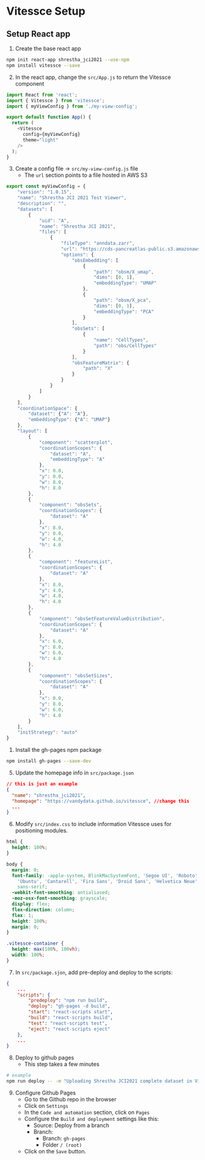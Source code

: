 # Vitessce Setup

## Setup React app

1. Create the base react app
  
```bash
npm init react-app shrestha_jci2021 --use-npm
npm install vitessce --save
```

2. In the react app, change the `src/App.js` to return the Vitessce component

```js
import React from 'react';
import { Vitessce } from 'vitessce';
import { myViewConfig } from './my-view-config';

export default function App() {
  return (
    <Vitessce
      config={myViewConfig}
      theme="light"
    />
  );
}
```

3. Create a config file ->  `src/my-view-config.js` file
    - The `url` section points to a file hosted in AWS S3

```js
export const myViewConfig = {
    "version": "1.0.15", 
    "name": "Shrestha JCI 2021 Test Viewer", 
    "description": "", 
    "datasets": [
        {
            "uid": "A", 
            "name": "Shrestha JCI 2021", 
            "files": [
                {
                    "fileType": "anndata.zarr", 
                    "url": "https://cds-pancreatlas-public.s3.amazonaws.com/Shrestha_jci2021_new.zarr/", 
                    "options": {
                        "obsEmbedding": [
                            {
                                "path": "obsm/X_umap", 
                                "dims": [0, 1], 
                                "embeddingType": "UMAP"
                            }, 
                            {
                                "path": "obsm/X_pca", 
                                "dims": [0, 1],
                                "embeddingType": "PCA"
                            }
                        ], 
                        "obsSets": [
                            {
                                "name": "CellTypes", 
                                "path": "obs/CellTypes"
                            }
                        ],
                        "obsFeatureMatrix": {
                            "path": "X"
                        }
                    }
                }
            ]
        }
    ], 
    "coordinationSpace": {
        "dataset": {"A": "A"}, 
        "embeddingType": {"A": "UMAP"}
    }, 
    "layout": [
        {
            "component": "scatterplot", 
            "coordinationScopes": {
                "dataset": "A", 
                "embeddingType": "A"
            }, 
            "x": 0.0, 
            "y": 0.0, 
            "w": 8.0, 
            "h": 8.0
        }, 
        {
            "component": "obsSets", 
            "coordinationScopes": {
                "dataset": "A"
            }, 
            "x": 8.0, 
            "y": 0.0, 
            "w": 4.0, 
            "h": 4.0
        }, 
        {
            "component": "featureList", 
            "coordinationScopes": {
                "dataset": "A"
            }, 
            "x": 8.0, 
            "y": 4.0, 
            "w": 4.0, 
            "h": 4.0
        }, 
        {
            "component": "obsSetFeatureValueDistribution", 
            "coordinationScopes": {
                "dataset": "A"
            }, 
            "x": 6.0, 
            "y": 8.0, 
            "w": 6.0, 
            "h": 4.0
        }, 
        {
            "component": "obsSetSizes", 
            "coordinationScopes": {
                "dataset": "A"
            }, 
            "x": 0.0, 
            "y": 8.0, 
            "w": 6.0, 
            "h": 4.0
        }
    ], 
    "initStrategy": "auto"
}
```

1. Install the gh-pages npm package

```bash
npm install gh-pages --save-dev
```

5. Update the homepage info in `src/package.json`
 
```json
// this is just an example
{
  "name": "shrestha_jci2021", 
  "homepage": "https://vandydata.github.io/vitessce", //change this
  ...
}
```

6. Modify `src/index.css` to include information Vitessce uses for positioning modules.

```css
html {
  height: 100%;
}

body {
  margin: 0;
  font-family: -apple-system, BlinkMacSystemFont, 'Segoe UI', 'Roboto', 'Oxygen',
    'Ubuntu', 'Cantarell', 'Fira Sans', 'Droid Sans', 'Helvetica Neue',
    sans-serif;
  -webkit-font-smoothing: antialiased;
  -moz-osx-font-smoothing: grayscale;
  display: flex;
  flex-direction: column;
  flex: 1;
  height: 100%;
  margin: 0;
}

.vitessce-container {
  height: max(100%, 100vh);
  width: 100%;
}
```

7. In `src/package.sjon`, add pre-deploy and deploy to the scripts:

```json
{
    ...
    "scripts": {
        "predeploy": "npm run build",
        "deploy": "gh-pages -d build",
        "start": "react-scripts start",
        "build": "react-scripts build",
        "test": "react-scripts test",
        "eject": "react-scripts eject"
    },
    ...
}
```

8. Deploy to github pages
    - This step takes a few minutes
```bash
# example
npm run deploy -- -m "Uploading Shrestha JCI2021 complete dataset in Vitessce viewer to Github pages"
```

9. Configure Github Pages
   - Go to the Github repo in the browser
   - Click on `Settings`
   - In the `Code and automation` section, click on `Pages`
   - Configure the `Build and deployment` settings like this:
     - Source: Deploy from a branch
     - Branch:
       - Branch: `gh-pages`
       - Folder `/ (root)`
   - Click on the `Save` button.